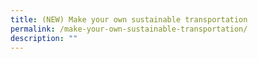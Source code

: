 ```yaml
---
title: (NEW) Make your own sustainable transportation
permalink: /make-your-own-sustainable-transportation/
description: ""
---
```


